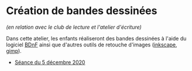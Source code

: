# Création de bandes dessinées

*(en relation avec le club de lecture et l'atelier d'écriture)*

Dans cette atelier, les enfants réaliseront des bandes dessinées à l'aide du logiciel [BDnF](https://bdnf.bnf.fr/) ainsi que d'autres outils de retouche d'images ([inkscape](https://fr.wikipedia.org/wiki/Inkscape), [gimp](https://fr.wikipedia.org/wiki/GIMP)).

* [Séance du 5 décembre 2020](/presentations/2020-11-05-atelier-bandes-dessinees/)
